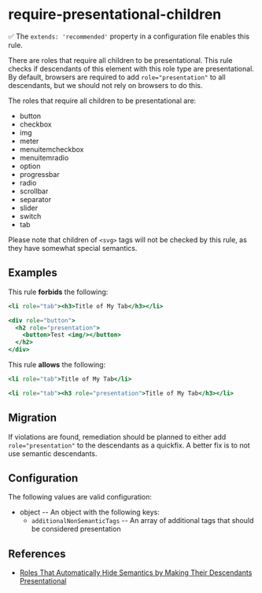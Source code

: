 # require-presentational-children

✅ The `extends: 'recommended'` property in a configuration file enables this rule.

There are roles that require all children to be presentational. This rule checks if descendants of this element with this role type are presentational. By default, browsers are required to add `role="presentation"` to all descendants, but we should not rely on browsers to do this.

The roles that require all children to be presentational are:

* button
* checkbox
* img
* meter
* menuitemcheckbox
* menuitemradio
* option
* progressbar
* radio
* scrollbar
* separator
* slider
* switch
* tab

Please note that children of `<svg>` tags will not be checked by this rule, as they have somewhat special semantics.

## Examples

This rule **forbids** the following:

```hbs
<li role="tab"><h3>Title of My Tab</h3></li>
```

```hbs
<div role="button">
  <h2 role="presentation">
    <button>Test <img/></button>
  </h2>
</div>
```

This rule **allows** the following:

```hbs
<li role="tab">Title of My Tab</li>
```

```hbs
<li role="tab"><h3 role="presentation">Title of My Tab</h3></li>
```

## Migration

If violations are found, remediation should be planned to either add `role="presentation"` to the descendants as a quickfix. A better fix is to not use semantic descendants.

## Configuration

 The following values are valid configuration:

* object -- An object with the following keys:
  * `additionalNonSemanticTags` -- An array of additional tags that should be considered presentation

## References

* [Roles That Automatically Hide Semantics by Making Their Descendants Presentational](https://w3c.github.io/aria-practices/#children_presentational)
